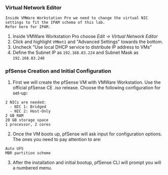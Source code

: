 ### Virtual Network Editor
```
Inside VMWare Workstation Pro we need to change the virtual NIC settings to fit the IPAM schema of this lab.  
Refer here for IPAM.
```
1. Inside VMWare Workstation Pro choose *Edit → Virtual Network Editor*
2. Click and highlight `VMNet1` and "Advanced Settings" towards the bottom.
3. Uncheck "Use local DHCP service to distribute IP address to VMs"
4. Define the Subnet IP as `192.168.83.224` and Subnet Mask as `192.168.83.248`

### pfSense Creation and Initial Configuration
1. First we will create the pfSense VM with VMWare Workstation. Use the official pfSense CE .iso release. Choose the following configuration for set-up:
```
2 NICs are needed:
  - NIC 1: Bridged
  - NIC 2: Host-Only
2 GB RAM
20 GB storage space
1 processor, 2 cores
```
2. Once the VM boots up, pfSense will ask input for configuration options. The ones you need to pay attention to are:
```
Auto UFS
MBR partition scheme
```
3. After the installation and initial bootup, pfSense CLI will prompt you will a numbered menu.
